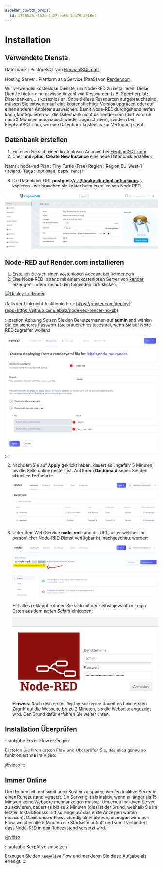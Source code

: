 ```yaml
---
sidebar_custom_props:
  id: 17985a5c-152e-4d27-ae98-1da79fa518ef
---
```


# Installation

## Verwendete Dienste

Datenbank
: PostgreSQL von [ElephantSQL.com](https://www.elephantsql.com/)

Hosting Server
: Plattform as a Service (PaaS) von [Render.com](https://render.com/)


Wir verwenden kostenlose Dienste, um Node-RED zu installieren. Diese Dienste bieten eine gewisse Anzahl von Ressourcen (z.B. Speicherplatz, Datenbanken, ...) kostenlos an. Sobald diese Ressourcen aufgebraucht sind, müssen Sie entweder auf eine kostenpflichtige Version upgraden oder auf einen anderen Anbieter ausweichen. Damit Node-RED durchgehend laufen kann, konfigurieren wir die Datenbank nicht bei render.com (dort wird sie nach 3 Monaten automatisch wieder abgeschalten), sondern bei ElephantSQL.com, wo eine Datenbank kostenlos zur Verfügung steht.

## Datenbank erstellen

1. Erstellen Sie sich einen kostenlosen Account bei [ElephantSQL.com](https://www.elephantsql.com/)
2. Über __:mdi-plus: Create New Instance__ eine neue Datenbank erstellen:

Name
: node-red
Plan
: Tiny Turtle (Free)
Region
: Region:EU-West-1 (Ireland)
Tags
: (optional), bspw. `render`

3. Die Datenbank URL __postgres://...@lucky.db.elephantsql.com...__ kopieren - wir brauchen sie später beim erstellen von Node RED.

  ![](images/elephant-db.png)

## Node-RED auf Render.com installieren
1. Erstellen Sie sich einen kostenlosen Account bei [Render.com](https://render.com/)
3. Eine Node-RED Instanz mit einem kostenlosen Server von [Render](https://render.com) erzeugen, indem Sie auf den folgenden Link klicken:

  <a href="https://render.com/deploy?repo=https://github.com/lebalz/node-red-render-no-db">
    <img src="https://render.com/images/deploy-to-render-button.svg" alt="Deploy to Render" />
  </a>

  (falls der Link nicht funktioniert: 👉 https://render.com/deploy?repo=https://github.com/lebalz/node-red-render-no-db)

  :::caution Achtung
  Setzen Sie den Benutzernamen auf **admin** und wählen Sie ein sicheres Passwort (Sie brauchen es jedesmal, wenn Sie auf Node-RED zugreifen wollen.)

  ![](images/node-red-install-01.png)
  :::

2. Nachdem Sie auf __Apply__ geklickt haben, dauert es ungefähr 5 Minuten, bis die Seite online gestellt ist. Auf Ihrem __Dashboard__ sehen Sie den aktuellen Fortschritt:
   
   ![Sobald der Status auf `Deploy succeeded` bzw. `Available` steht, ist das Aufsetzen der Website fertig.](images/node-red-install-02.png)
3. Unter dem Web Service __node-red__ kann die URL, unter welcher Ihr persönlicher Node-RED Dienst verfügbar ist, nachgeschaut werden:
   
   ![](images/node-red-install-03.png)

   Hat alles geklappt, können Sie sich mit den selbst gewählten Login-Daten aus dem *ersten Schritt* einloggen:

   ![--width=350px](images/node-red-login-screen.png)

   **Hinweis**: Nach dem ersten `Deploy succeeded` dauert es beim ersten Zugriff auf die Webseite bis zu 2 Minuten, bis die Webseite angezeigt wird. Den Grund dafür erfahren Sie weiter unten.

## Installation Überprüfen
:::aufgabe Erster Flow erzeugen
<Answer type="state" webKey="5e83c82b-90cc-4cdf-819d-ad9bdffd3b99" />

Erstellen Sie Ihren ersten Flow und Überprüfen Sie, das alles genau so funktioniert wie im Video:

[@video](images/flow-1.mp4)
:::

## Immer Online
Um Rechenzeit und somit auch Kosten zu sparen, werden inaktive Server in einen Ruhezustand versetzt. Ein Server gilt als inaktiv, wenn er länger als 15 Minuten keine Webseite mehr anzeigen musste. Um einen inaktiven Server zu aktivieren, dauert es bis zu 2 Minuten (dies ist der Grund, weshalb Sie im letzten Installationsschritt so lange auf das erste Anzeigen warten mussten). Damit unsere Flows ständig aktiv bleiben, erzeugen wir einen Flow, welcher alle 5 Minuten die Startseite aufruft und somit verhindert, dass Node-RED in den Ruhezustand versetzt wird.

[@video](images/node-red-keep-running.mp4)

:::aufgabe KeepAlive umsetzen
<Answer type="state" webKey="7364675c-08f5-4653-9d9b-c256e7c8240b" />

Erzeugen Sie den `KeepAlive` Flow und markieren Sie diese Aufgabe als erledigt.
:::

